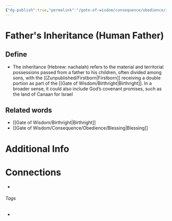 ```yaml
---
{"dg-publish":true,"permalink":"/gate-of-wisdom/consequence/obedience/inheritance/","tags":["#GateWisdom","#ConcequenceObedience","#I"]}
---
```


# Father's Inheritance (Human Father)
## Define
- The inheritance (Hebrew: nachalah) refers to the material and territorial possessions passed from a father to his children, often divided among sons, with the [[Zunpublished/Firstborn\|Firstborn]] receiving a double portion as part of the [[Gate of Wisdom/Birthright\|Birthright]]. In a broader sense, it could also include God’s covenant promises, such as the land of Canaan for Israel

## Related words
- [[Gate of Wisdom/Birthright\|Birthright]]
- [[Gate of Wisdom/Consequence/Obedience/Blessing\|Blessing]]

# Additional Info


# Connections


- 

###### Tags
- 